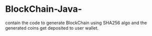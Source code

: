 # BlockChain-Java-
contain the code to generate BlockChain using SHA256 algo and the generated coins get deposited to user wallet.
